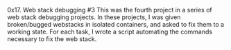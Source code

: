 
0x17. Web stack debugging #3
This was the fourth project in a series of web stack debugging projects. In these projects, I was given broken/bugged webstacks in isolated containers, and asked to fix them to a working state. For each task, I wrote a script automating the commands necessary to fix the web stack.
